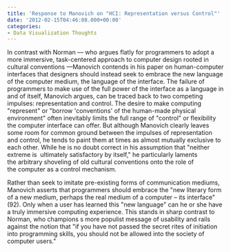 ```yaml
---
title: 'Response to Manovich on "HCI: Representation versus Control"'
date: '2012-02-15T04:46:08.000+00:00'
categories:
- Data Visualization Thoughts
---
```


<p>In contrast with Norman –– who argues flatly for programmers to adopt a more immersive, task-centered approach to computer design rooted in cultural conventions ––Manovich contends in his paper on human-computer interfaces that designers should instead seek to embrace the new language of the computer medium, the language of the interface. The failure of programmers to make use of the full power of the interface as a language in and of itself, Manovich argues, can be traced back to two competing impulses: representation and control. The desire to make computing "represent" or "borrow 'conventions' of the human-made physical environment" often inevitably limits the full range of "control" or flexibility the computer interface can offer. But although Manovich clearly leaves some room for common ground between the impulses of representation and control, he tends to paint them at times as almost mutually exclusive to each other. While he is no doubt correct in his assumption that "neither extreme is  ultimately satisfactory by itself," he particularly laments the arbitrary shoveling of old cultural conventions onto the role of the computer as a control mechanism.</p>
<p>Rather than seek to imitate pre-existing forms of communication mediums, Manovich asserts that programmers should embrace the "new literary form of a new medium, perhaps the real medium of a computer – its interface" (92). Only when a user has learned this "new language" can he or she have a truly immersive computing experience. This stands in sharp contrast to Norman, who champions s more populist message of usability and rails against the notion that "if you have not passed the secret rites of initiation into programming skills, you should not be allowed into the society of computer users."</p>
